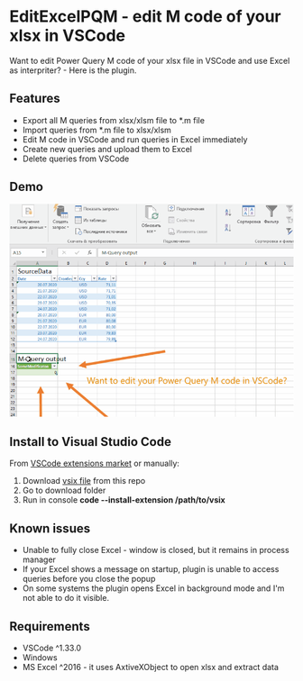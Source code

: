 # EditExcelPQM - edit M code of your xlsx in VSCode
Want to edit Power Query M code of your xlsx file in VSCode and use Excel as interpriter? - Here is the plugin. 

## Features
* Export all M queries from xlsx/xlsm file to *.m file
* Import queries from *.m file to xlsx/xlsm
* Edit M code in VSCode and run queries in Excel immediately 
* Create new queries and upload them to Excel
* Delete queries from VSCode

## Demo
![Image of demo](images/demo.gif)

## Install to Visual Studio Code
From [VSCode extensions market](https://marketplace.visualstudio.com/items?itemName=AMalanov.editexcelpqm) or manually:
1) Download [vsix file](editexcelpqm-1.0.1.vsix) from this repo
2) Go to download folder
3) Run in console **code --install-extension /path/to/vsix**

## Known issues
* Unable to fully close Excel - window is closed, but it remains in process manager
* If your Excel shows a message on startup, plugin is unable to access queries before you close the popup
* On some systems the plugin opens Excel in background mode and I'm not able to do it visible.

## Requirements
* VSCode ^1.33.0
* Windows
* MS Excel ^2016 - it uses AxtiveXObject to open xlsx and extract data